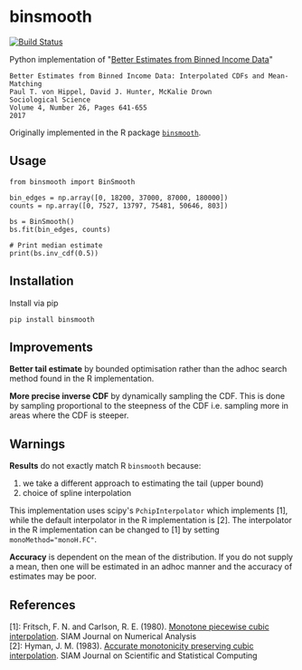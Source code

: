 # binsmooth

[![Build Status](https://travis-ci.org/sjtrny/binsmooth.svg?branch=master)](https://travis-ci.org/sjtrny/binsmooth)

Python implementation of "[Better Estimates from Binned Income Data][1]"

	Better Estimates from Binned Income Data: Interpolated CDFs and Mean-Matching
	Paul T. von Hippel, David J. Hunter, McKalie Drown
	Sociological Science
	Volume 4, Number 26, Pages 641-655
	2017

Originally implemented in the R package [`binsmooth`][2].

## Usage

    from binsmooth import BinSmooth
    
    bin_edges = np.array([0, 18200, 37000, 87000, 180000])
    counts = np.array([0, 7527, 13797, 75481, 50646, 803])
    
    bs = BinSmooth()
    bs.fit(bin_edges, counts)
    
    # Print median estimate
    print(bs.inv_cdf(0.5))

## Installation

Install via pip

    pip install binsmooth

## Improvements

**Better tail estimate** by bounded optimisation rather than the adhoc search
method found in the R implementation.

**More precise inverse CDF** by dynamically sampling the CDF. This is done
by sampling proportional to the steepness of the CDF i.e. sampling more
in areas where the CDF is steeper.

## Warnings

**Results** do not exactly match R `binsmooth` because:
1. we take a different approach to estimating the tail (upper bound)
2. choice of spline interpolation

This implementation uses scipy's `PchipInterpolator` which implements \[1\],
while the default interpolator in the R implementation is \[2\]. The interpolator
in the R implementation can be changed to \[1\] by setting `monoMethod="monoH.FC"`.

**Accuracy** is dependent on the mean of the distribution. If you do
not supply a mean, then one will be estimated in an adhoc manner and the accuracy
of estimates may be poor.

## References

\[1\]: Fritsch, F. N. and Carlson, R. E. (1980). [Monotone piecewise cubic interpolation][3]. SIAM Journal on Numerical Analysis  
\[2\]: Hyman, J. M. (1983). [Accurate monotonicity preserving cubic interpolation][4]. SIAM Journal on Scientific and Statistical Computing

[1]: https://sociologicalscience.com/download/vol-4/november/SocSci_v4_641to655.pdf
[2]: https://cran.r-project.org/web/packages/binsmooth/binsmooth.pdf
[3]: http://www.ams.sunysb.edu/~jiao/teaching/ams527_spring13/lectures/SNA000238.pdf
[4]: https://www.osti.gov/servlets/purl/5328033